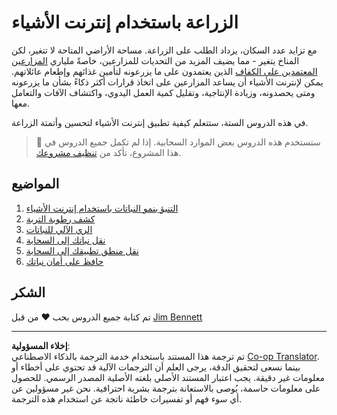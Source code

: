 <!--
CO_OP_TRANSLATOR_METADATA:
{
  "original_hash": "428bda82d9e6016ecea7c797564bf081",
  "translation_date": "2025-08-26T22:11:42+00:00",
  "source_file": "2-farm/README.md",
  "language_code": "ar"
}
-->
# الزراعة باستخدام إنترنت الأشياء

مع تزايد عدد السكان، يزداد الطلب على الزراعة. مساحة الأراضي المتاحة لا تتغير، لكن المناخ يتغير - مما يضيف المزيد من التحديات للمزارعين، خاصةً ملياري [المزارعين المعتمدين على الكفاف](https://wikipedia.org/wiki/Subsistence_agriculture) الذين يعتمدون على ما يزرعونه لتأمين غذائهم وإطعام عائلاتهم. يمكن لإنترنت الأشياء أن يساعد المزارعين على اتخاذ قرارات أكثر ذكاءً بشأن ما يزرعونه ومتى يحصدونه، وزيادة الإنتاجية، وتقليل كمية العمل اليدوي، واكتشاف الآفات والتعامل معها.

في هذه الدروس الستة، ستتعلم كيفية تطبيق إنترنت الأشياء لتحسين وأتمتة الزراعة.

> 💁 ستستخدم هذه الدروس بعض الموارد السحابية. إذا لم تكمل جميع الدروس في هذا المشروع، تأكد من [تنظيف مشروعك](../clean-up.md).

## المواضيع

1. [التنبؤ بنمو النباتات باستخدام إنترنت الأشياء](lessons/1-predict-plant-growth/README.md)
1. [كشف رطوبة التربة](lessons/2-detect-soil-moisture/README.md)
1. [الري الآلي للنباتات](lessons/3-automated-plant-watering/README.md)
1. [نقل نباتك إلى السحابة](lessons/4-migrate-your-plant-to-the-cloud/README.md)
1. [نقل منطق تطبيقك إلى السحابة](lessons/5-migrate-application-to-the-cloud/README.md)
1. [حافظ على أمان نباتك](lessons/6-keep-your-plant-secure/README.md)

## الشكر

تم كتابة جميع الدروس بحب ♥️ من قبل [Jim Bennett](https://GitHub.com/JimBobBennett)

---

**إخلاء المسؤولية**:  
تم ترجمة هذا المستند باستخدام خدمة الترجمة بالذكاء الاصطناعي [Co-op Translator](https://github.com/Azure/co-op-translator). بينما نسعى لتحقيق الدقة، يرجى العلم أن الترجمات الآلية قد تحتوي على أخطاء أو معلومات غير دقيقة. يجب اعتبار المستند الأصلي بلغته الأصلية المصدر الرسمي. للحصول على معلومات حاسمة، يُوصى بالاستعانة بترجمة بشرية احترافية. نحن غير مسؤولين عن أي سوء فهم أو تفسيرات خاطئة ناتجة عن استخدام هذه الترجمة.